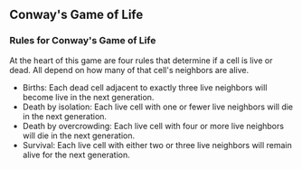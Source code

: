 ## Conway's Game of Life
### Rules for Conway's Game of Life
At the heart of this game are four rules that determine if a cell is live or dead. All depend on how many of that cell's neighbors are alive.

- Births: Each dead cell adjacent to exactly three live neighbors will become live in the next generation.
- Death by isolation: Each live cell with one or fewer live neighbors will die in the next generation.
- Death by overcrowding: Each live cell with four or more live neighbors will die in the next generation.
- Survival: Each live cell with either two or three live neighbors will remain alive for the next generation.
